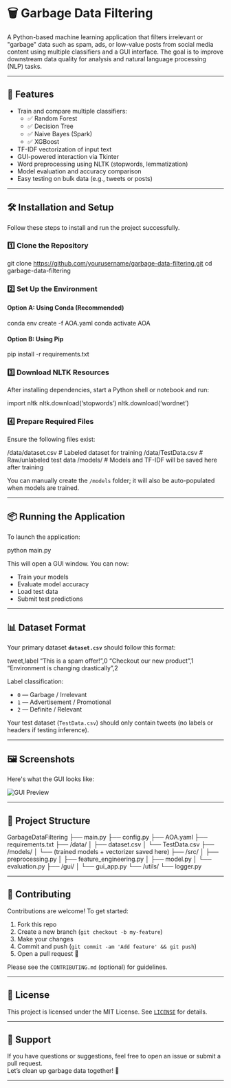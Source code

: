 # 🗑️ Garbage Data Filtering

A Python-based machine learning application that filters irrelevant or "garbage" data such as spam, ads, or low-value posts from social media content using multiple classifiers and a GUI interface. The goal is to improve downstream data quality for analysis and natural language processing (NLP) tasks.

---

## 🚀 Features

- Train and compare multiple classifiers:
  - ✅ Random Forest
  - ✅ Decision Tree
  - ✅ Naive Bayes (Spark)
  - ✅ XGBoost
- TF-IDF vectorization of input text
- GUI-powered interaction via Tkinter
- Word preprocessing using NLTK (stopwords, lemmatization)
- Model evaluation and accuracy comparison
- Easy testing on bulk data (e.g., tweets or posts)

---

## 🛠️ Installation and Setup

Follow these steps to install and run the project successfully.

### 1️⃣ Clone the Repository
git clone https://github.com/yourusername/garbage-data-filtering.git
cd garbage-data-filtering

### 2️⃣ Set Up the Environment

#### Option A: Using Conda (Recommended)

conda env create -f AOA.yaml
conda activate AOA


#### Option B: Using Pip

pip install -r requirements.txt


### 3️⃣ Download NLTK Resources

After installing dependencies, start a Python shell or notebook and run:

import nltk nltk.download(‘stopwords’) nltk.download(‘wordnet’)


### 4️⃣ Prepare Required Files

Ensure the following files exist:

/data/dataset.csv        # Labeled dataset for training /data/TestData.csv       # Raw/unlabeled test data /models/                 # Models and TF-IDF will be saved here after training


You can manually create the `/models` folder; it will also be auto-populated when models are trained.

---

## 📦 Running the Application

To launch the application:

python main.py


This will open a GUI window. You can now:
- Train your models
- Evaluate model accuracy
- Load test data
- Submit test predictions

---

## 📊 Dataset Format

Your primary dataset **`dataset.csv`** should follow this format:

tweet,label “This is a spam offer!”,0 “Checkout our new product”,1 “Environment is changing drastically”,2


Label classification:
- `0` — Garbage / Irrelevant
- `1` — Advertisement / Promotional
- `2` — Definite / Relevant

Your test dataset (`TestData.csv`) should only contain tweets (no labels or headers if testing inference).

---

## 🖼️ Screenshots

Here's what the GUI looks like:

![GUI Preview](screenshots/gui.png) <!-- Upload actual screenshot image to this path -->

---

## 📁 Project Structure

GarbageDataFiltering
├── main.py
├── config.py
├── AOA.yaml
├── requirements.txt
├── /data/
│   ├── dataset.csv
│   └── TestData.csv
├── /models/
│   └── (trained models + vectorizer saved here)
├── /src/
│   ├── preprocessing.py
│   ├── feature_engineering.py
│   ├── model.py
│   └── evaluation.py
├── /gui/
│   └── gui_app.py
└── /utils/
└── logger.py


---

## 🤝 Contributing

Contributions are welcome! To get started:

1. Fork this repo
2. Create a new branch (`git checkout -b my-feature`)
3. Make your changes
4. Commit and push (`git commit -am 'Add feature' && git push`)
5. Open a pull request 🚀

Please see the `CONTRIBUTING.md` (optional) for guidelines.

---

## 📄 License

This project is licensed under the MIT License. See [`LICENSE`](LICENSE) for details.

---

## 🙋 Support

If you have questions or suggestions, feel free to open an issue or submit a pull request.  
Let’s clean up garbage data together! 💬

---